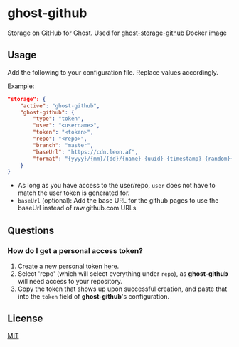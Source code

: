 # ghost-github

Storage on GitHub for Ghost. Used for [ghost-storage-github](https://hub.docker.com/r/jjai/ghost-storage-github/) Docker image

## Usage

Add the following to your configuration file. Replace values accordingly.

Example:

```json
"storage": {
    "active": "ghost-github",
    "ghost-github": {
        "type": "token",
        "user": "<username>",
        "token": "<token>",
        "repo": "<repo>",
        "branch": "master",
        "baseUrl": "https://cdn.leon.af",
        "format": "{yyyy}/{mm}/{dd}/{name}-{uuid}-{timestamp}-{random}{ext}"
    }
}
```

- As long as you have access to the user/repo, `user` does not have to match the user token is generated for.
- `baseUrl` (optional): Add the base URL for the github pages to use the baseUrl instead of raw.github.com URLs

## Questions

### How do I get a personal access token?

1. Create a new personal token [here](https://github.com/settings/tokens/new).
2. Select 'repo' (which will select everything under `repo`), as **ghost-github** will need access to your repository.
3. Copy the token that shows up upon successful creation, and paste that into the `token` field of **ghost-github**'s configuration.

## License

[MIT](LICENSE.txt)

